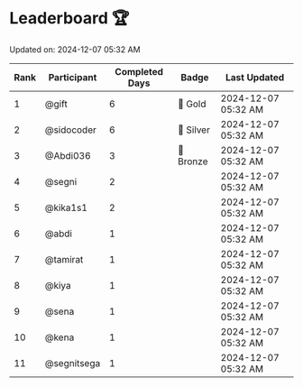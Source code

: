 # Leaderboard 🏆

Updated on: 2024-12-07 05:32 AM

| Rank | Participant       | Completed Days | Badge      | Last Updated         |
|------|-------------------|----------------|------------|----------------------|
| 1    | @gift             | 6              | 🏅 Gold     | 2024-12-07 05:32 AM |
| 2    | @sidocoder        | 6              | 🥈 Silver   | 2024-12-07 05:32 AM |
| 3    | @Abdi036          | 3              | 🥉 Bronze   | 2024-12-07 05:32 AM |
| 4    | @segni            | 2              |            | 2024-12-07 05:32 AM |
| 5    | @kika1s1          | 2              |            | 2024-12-07 05:32 AM |
| 6    | @abdi             | 1              |            | 2024-12-07 05:32 AM |
| 7    | @tamirat          | 1              |            | 2024-12-07 05:32 AM |
| 8    | @kiya             | 1              |            | 2024-12-07 05:32 AM |
| 9    | @sena             | 1              |            | 2024-12-07 05:32 AM |
| 10   | @kena             | 1              |            | 2024-12-07 05:32 AM |
| 11   | @segnitsega       | 1              |            | 2024-12-07 05:32 AM |
